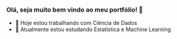 ### Olá, seja muito bem vindo ao meu portfólio! 👋


- 🔭 Hoje estou trabalhando com Ciência de Dados
- 🌱 Atualmente estou estudando Estatística e Machine Learning 
